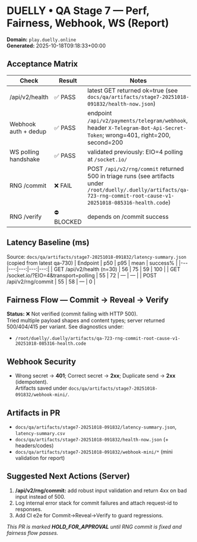 # DUELLY • QA Stage 7 — Perf, Fairness, Webhook, WS (Report)
**Domain:** `play.duelly.online`  
**Generated:** 2025-10-18T09:18:33+00:00

## Acceptance Matrix
| Check | Result | Notes |
|---|---|---|
| /api/v2/health | ✅ PASS | latest GET returned ok=true (see `docs/qa/artifacts/stage7-20251018-091832/health-now.json`) |
| Webhook auth + dedup | ✅ PASS | endpoint `/api/v2/payments/telegram/webhook`, header `X-Telegram-Bot-Api-Secret-Token`; wrong=401, right=200, second=200 |
| WS polling handshake | ✅ PASS | validated previously: EIO=4 polling at `/socket.io/` |
| RNG /commit | ❌ FAIL | POST `/api/v2/rng/commit` returned 500 in triage runs (see artifacts under `/root/duelly/.duelly/artifacts/qa-723-rng-commit-root-cause-v1-20251018-085316-health.code`) |
| RNG /verify | ⛔ BLOCKED | depends on /commit success |

## Latency Baseline (ms)
Source: `docs/qa/artifacts/stage7-20251018-091832/latency-summary.json` (copied from latest qa-730)
| Endpoint | p50 | p95 | mean | success% |
|---|---:|---:|---:|---:|
| GET /api/v2/health (n=30) | 56 | 75 | 59 | 100 |
| GET /socket.io/?EIO=4&transport=polling | 55 | 72 | — | — |
| POST /api/v2/rng/commit | 55 | 58 | — | 0 |

## Fairness Flow — Commit → Reveal → Verify
**Status:** ❌ Not verified (commit failing with HTTP 500).  
Tried multiple payload shapes and content types; server returned 500/404/415 per variant. See diagnostics under:
- `/root/duelly/.duelly/artifacts/qa-723-rng-commit-root-cause-v1-20251018-085316-health.code`

## Webhook Security
- Wrong secret → **401**; Correct secret → **2xx**; Duplicate send → **2xx** (idempotent).  
Artifacts saved under `docs/qa/artifacts/stage7-20251018-091832/webhook-mini/`.

## Artifacts in PR
- `docs/qa/artifacts/stage7-20251018-091832/latency-summary.json`, `latency-summary.csv`
- `docs/qa/artifacts/stage7-20251018-091832/health-now.json` (+ headers/codes)
- `docs/qa/artifacts/stage7-20251018-091832/webhook-mini/*` (mini validation for report)

## Suggested Next Actions (Server)
1. **/api/v2/rng/commit:** add robust input validation and return 4xx on bad input instead of 500.  
2. Log internal error stack for commit failures and attach request-id to responses.  
3. Add CI e2e for Commit→Reveal→Verify to guard regressions.

_This PR is marked **HOLD_FOR_APPROVAL** until RNG commit is fixed and fairness flow passes._

